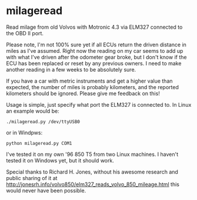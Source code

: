 # milageread
Read milage from old Volvos with Motronic 4.3 via ELM327 connected to the OBD II port.

Please note, I'm not 100% sure yet if all ECUs return the driven distance in miles as I've assumed. Right now the reading on my car seems to add up with what I've driven after the odometer gear broke, but I don't know if the ECU has been replaced or reset by any previous owners. I need to make another reading in a few weeks to be absolutely sure. 

If you have a car with metric instruments and get a higher value than expected, the number of miles is probably kilometers, and the reported kilometers should be ignored. Please give me feedback on this!

Usage is simple, just specify what port the ELM327 is connected to. In Linux an example would be:
```
./milageread.py /dev/ttyUSB0
```

or in Windpws:
```
python milageread.py COM1
```

I've tested it on my own '96 850 T5 from two Linux machines. I haven't tested it on Windows yet, but it should work.

Special thanks to Richard H. Jones, without his awesome research and public sharing of it at
http://jonesrh.info/volvo850/elm327_reads_volvo_850_mileage.html this would never have been possible.
